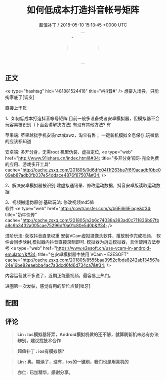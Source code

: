 <h1 align="center">如何低成本打造抖音帐号矩阵</h1>
<p align="center">
    <a>超值补丁 / 2018-05-10 15:13:45 &#43;0000 UTC</a>
</p>

<div align="center">
    <img src="https://images.zsxq.com/FsCkB0rcZIXbId1_kIr9AohoXKJl?e=1590940799&amp;token=kIxbL07-8jAj8w1n4s9zv64FuZZNEATmlU_Vm6zD:sRDm_a_-RjGcs5iNv9I1-u85o0c=" width="100" height="100" style="border:1px solid;border-radius:50%; color:#ffffff"/>
</div>

## 正文

<div>
&lt;e type=&#34;hashtag&#34; hid=&#34;481881524418&#34; title=&#34;#抖音#&#34; /&gt; 
想要入场券，只能掏家底了[调皮]

直接上干货

1、如何低成本打造抖音帐号矩阵
目前一般多设备或者安卓模拟器，但模拟器不会玩容易被识别（下面会讲解决方法)
有没有其他方法? 有

苹果端: 
苹果越狱手机安装nzt或awz，淘宝有售；
一键新机模拟全息保存,玩微信的应该都知道 

安卓端: 
多开分身，无需root 机型伪装、虚拟定位,
&lt;e type=&#34;web&#34; href=&#34;http://www.91ishare.cn/index.html&#34; title=&#34;多开分身官网-完全免费的应用、游戏多开工具&#34; cache=&#34;http://cache.zsxq.com/201805/0d6dfc04f1f263ba7f6f9acadbf0be009eb87adb0fb037e54ddace4876f87507&#34; /&gt; 

 
2、解决安卓模拟器被识别
建虚拟通讯录、修改运动数据，抖音安卓版读取运动数据.


3、视频搬运伪原创
基础玩法: 修改视频md5值   
软件 &lt;e type=&#34;web&#34; href=&#34;http://cowtransfer.com/s/b6Ei6i6Eiaqe&#34; title=&#34;奶牛快传&#34; cache=&#34;http://cache.zsxq.com/201805/a3b6c74038a393ad0c711836b97fba8c6b3432a005cae75296df0a01c80e5d0b&#34; /&gt;

进阶玩法: 获取抖音直录权重
安装VCam虚拟摄像头软件，播放制作完成视频，
软件会同步映射,模拟器内抖音直接录制即可.
模拟器为逍遥模拟器，具体使用方法参考
&lt;e type=&#34;web&#34; href=&#34;https://www.e2esoft.cn/use-vcam-in-android-emulator/&#34; title=&#34;在安卓模拟器中使用 VCam – E2ESOFT&#34; cache=&#34;http://cache.zsxq.com/201805/8555baa3952cfbda8242ab134567a24e16be82eaebba4ac7a3dcd6fd6d734ca7&#34; /&gt;

内容运营就不多说了，近期正能量视频，最容易上热门。

进圈第一次发帖，感觉有用的帮忙点赞[呲牙]
</div>

## 配图
<div class="image" align="center">

</div>

## 评论

<div align="left">
<div>

<blockquote >
<span> <strong>Lin : Ios模拟器好弄，Android模拟机做的还不够，就算刷新机未必有办法辨别，建议找技术合作 </strong></span>
</blockquote>

<blockquote >
<span> <strong>超值补丁 : ios有模拟器? </strong></span>
</blockquote>

<blockquote >
<span> <strong>Lin : 奥，糊涂了，没有，ios的一键刷，我们也是用真机的 </strong></span>
</blockquote>

<blockquote >
<span> <strong>亦仁 : 已加精华，感谢分享。 </strong></span>
</blockquote>

</div>
</div>